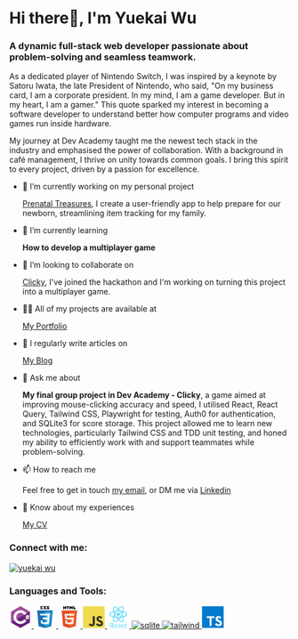 

<h1>Hi there👋, I'm Yuekai Wu</h1>
<h3>A dynamic full-stack web developer passionate about problem-solving and seamless teamwork.</h3>
<p>As a dedicated player of Nintendo Switch, I was inspired by a keynote by Satoru Iwata, the late President of Nintendo, who said, "On my business card, I am a corporate president. In my mind, I am a game developer. But in my heart, I am a gamer." This quote sparked my interest in becoming a software developer to understand better how computer programs and video games run inside hardware. </p> 
<p>My journey at Dev Academy taught me the newest tech stack in the industry and emphasised the power of collaboration. With a background in café management, I thrive on unity towards common goals. I bring this spirit to every project, driven by a passion for excellence.</p>

- 🔭 I’m currently working on my personal project
  
  [Prenatal Treasures](https://github.com/sunnywoka/prenatal-treasures), I create a user-friendly app to help prepare for our newborn, streamlining item tracking for my family.
  

- 🌱 I’m currently learning
  
  **How to develop a multiplayer game**
  
- 👯 I’m looking to collaborate on
  
  [Clicky](https://github.com/matai-2023/clicky), I've joined the hackathon and I'm working on turning this project into a multiplayer game.
  

- 👨‍💻 All of my projects are available at

  [My Portfolio](https://sunnywoka.github.io/)
  

- 📝 I regularly write articles on

  [My Blog](https://sunnywoka.github.io/)
  

- 💬 Ask me about

  **My final group project in Dev Academy - Clicky**, a game aimed at improving mouse-clicking accuracy and speed, I utilised React, React Query, Tailwind CSS, Playwright for testing, Auth0 for authentication, and SQLite3 for score storage. This project allowed me to learn new technologies, particularly Tailwind CSS and TDD unit testing, and honed my ability to efficiently work with and support teammates while problem-solving.
  

- 📫 How to reach me

  Feel free to get in touch [my email](yuekaixx@outlook.com), or DM me via [Linkedin](https://www.linkedin.com/in/yuekai-wu-a26273170/)
  

- 📄 Know about my experiences

  [My CV](https://github.com/sunnywoka/sunnywoka.github.io/blob/main/cv/Yuekai%20Wu%20-%20CV.pdf)

<h3 align="left">Connect with me:</h3>
<p align="left">
<a href="https://linkedin.com/in/yuekai wu" target="blank"><img align="center" src="https://raw.githubusercontent.com/rahuldkjain/github-profile-readme-generator/master/src/images/icons/Social/linked-in-alt.svg" alt="yuekai wu" height="30" width="40" /></a>
</p>

<h3 align="left">Languages and Tools:</h3>
<p align="left"> <a href="https://www.w3schools.com/cs/" target="_blank" rel="noreferrer"> <img src="https://raw.githubusercontent.com/devicons/devicon/master/icons/csharp/csharp-original.svg" alt="csharp" width="40" height="40"/> </a> <a href="https://www.w3schools.com/css/" target="_blank" rel="noreferrer"> <img src="https://raw.githubusercontent.com/devicons/devicon/master/icons/css3/css3-original-wordmark.svg" alt="css3" width="40" height="40"/> </a> <a href="https://www.w3.org/html/" target="_blank" rel="noreferrer"> <img src="https://raw.githubusercontent.com/devicons/devicon/master/icons/html5/html5-original-wordmark.svg" alt="html5" width="40" height="40"/> </a> <a href="https://developer.mozilla.org/en-US/docs/Web/JavaScript" target="_blank" rel="noreferrer"> <img src="https://raw.githubusercontent.com/devicons/devicon/master/icons/javascript/javascript-original.svg" alt="javascript" width="40" height="40"/> </a> <a href="https://reactjs.org/" target="_blank" rel="noreferrer"> <img src="https://raw.githubusercontent.com/devicons/devicon/master/icons/react/react-original-wordmark.svg" alt="react" width="40" height="40"/> </a> <a href="https://www.sqlite.org/" target="_blank" rel="noreferrer"> <img src="https://www.vectorlogo.zone/logos/sqlite/sqlite-icon.svg" alt="sqlite" width="40" height="40"/> </a> <a href="https://tailwindcss.com/" target="_blank" rel="noreferrer"> <img src="https://www.vectorlogo.zone/logos/tailwindcss/tailwindcss-icon.svg" alt="tailwind" width="40" height="40"/> </a> <a href="https://www.typescriptlang.org/" target="_blank" rel="noreferrer"> <img src="https://raw.githubusercontent.com/devicons/devicon/master/icons/typescript/typescript-original.svg" alt="typescript" width="40" height="40"/> </a> </p>
